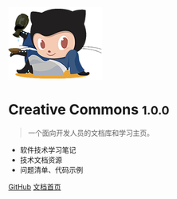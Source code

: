 ![logo](vendor/assets/logo.png)

# Creative Commons <small>1.0.0</small>

> 一个面向开发人员的文档库和学习主页。

- 软件技术学习笔记
- 技术文档资源  
- 问题清单、代码示例

[GitHub](https://github.com/bingdyee/creative-commons)
[文档首页](#creative-commons)
